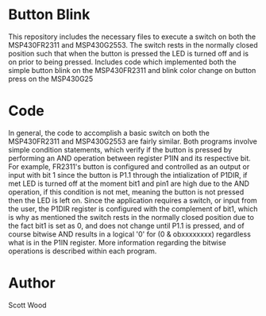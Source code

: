 # Button Blink
This repository includes the necessary files to execute a switch on both the MSP430FR2311 and MSP430G2553. The switch rests in the normally closed position such that when the button is pressed the LED is turned off and is on prior to being pressed. Includes code which implemented both the simple button blink on the MSP430FR2311 and blink color change on button press on the MSP430G25

# Code
In general, the code to accomplish a basic switch on both the MSP430FR2311 and MSP430G2553 are fairly similar. Both programs involve simple condition statements, which verify if the button is pressed by performing an AND operation between register P1IN and its respective bit. For example, FR2311's button is configured and controlled as an output or input with bit 1 since the button is P1.1 through the intialization of P1DIR, if met LED is turned off at the moment bit1 and pin1 are high due to the AND operation, if this condition is not met, meaning the button is not pressed then the LED is left on. Since the application requires a switch, or input from the user, the P1DIR register is configured with the complement of bit1, which is why as mentioned the switch rests in the normally closed position due to the fact bit1 is set as 0, and does not change until P1.1 is pressed, and of course bitwise AND results in a logical '0' for (0 & obxxxxxxxx) regardless what is in the P1IN register. More information regarding the bitwise operations is described within each program.


# Author
Scott Wood

